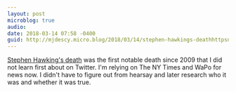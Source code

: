 ```yaml
---
layout: post
microblog: true
audio: 
date: 2018-03-14 07:58 -0400
guid: http://mjdescy.micro.blog/2018/03/14/stephen-hawkings-deathhttpsnytimstkrhql.html
---
```

[Stephen Hawking's death](https://nyti.ms/2tKRHQL) was the first notable death since 2009 that I did not learn first about on Twitter. I'm relying on The NY Times and WaPo for news now. I didn't have to figure out from hearsay and later research who it was and whether it was true.
